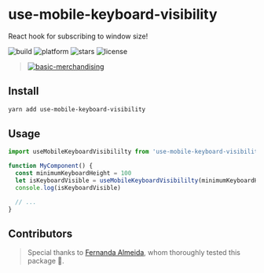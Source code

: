 # use-mobile-keyboard-visibility

React hook for subscribing to window size!

![build](https://img.shields.io/appveyor/ci/gruntjs/grunt.svg) ![platform](https://img.shields.io/node/v/react.svg) ![stars](https://img.shields.io/amo/stars/dustman.svg) ![license](https://img.shields.io/bower/l/bootstrap.svg)

> [![basic-merchandising](https://imgur.com/LNOYczf.png)](https://github.com/leopq)

## Install

```sh
yarn add use-mobile-keyboard-visibility
```

## Usage

```js
import useMobileKeyboardVisibililty from 'use-mobile-keyboard-visibility'

function MyComponent() {
  const minimumKeyboardHeight = 100
  let isKeyboardVisible = useMobileKeyboardVisibililty(minimumKeyboardHeight)
  console.log(isKeyboardVisible)

  // ...
}
```

## Contributors

> Special thanks to [Fernanda Almeida](https://github.com/fealmeida), whom thoroughly tested this package 💖.
